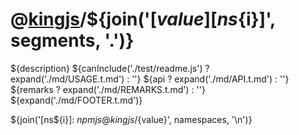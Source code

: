 # @[kingjs][@kingjs]/${join('[${value}][ns${i}]', segments, '.')}
${description}
${canInclude('./test/readme.js') ? expand('./md/USAGE.t.md') : ''}
${api ? expand('./md/API.t.md') : ''}
${remarks ? expand('./md/REMARKS.t.md') : ''}
${expand('./md/FOOTER.t.md')}

[@kingjs]: ${npmjs}kingjs
${join('[ns${i}]: ${npmjs}@kingjs/${value}', namespaces, '\n')}
